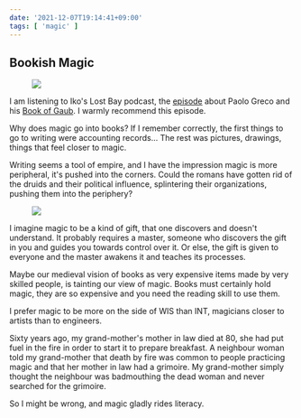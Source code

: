 ```yaml
---
date: '2021-12-07T19:14:41+09:00'
tags: [ 'magic' ]
---
```


## Bookish Magic

<figure class="right noborder">
<a href="https://www.lulu.com/search?adult_audience_rating=00&page=1&pageSize=10&q=vastemonde"><img src="images/20211207_book2.jpg" loading="lazy" /></a>
<figcaption>
</figcaption>
</figure>

I am listening to Iko's Lost Bay podcast, the [episode](https://thelostbayrpg.blogspot.com/2021/12/the-lost-bay-podcast-season-2-big-update.html) about Paolo Greco and his [Book of Gaub](https://www.kickstarter.com/projects/lost-pages/the-book-of-gaub). I warmly recommend this episode.

Why does magic go into books? If I remember correctly, the first things to go to writing were accounting records... The rest was pictures, drawings, things that feel closer to magic.

Writing seems a tool of empire, and I have the impression magic is more peripheral, it's pushed into the corners. Could the romans have gotten rid of the druids and their political influence, splintering their organizations, pushing them into the periphery?

<figure class="left noborder">
<a href="https://www.lulu.com/search?adult_audience_rating=00&page=1&pageSize=10&q=vastemonde"><img src="images/20211207_book1.jpg" loading="lazy" /></a>
<figcaption>
</figcaption>
</figure>

I imagine magic to be a kind of gift, that one discovers and doesn't understand. It probably requires a master, someone who discovers the gift in you and guides you towards control over it. Or else, the gift is given to everyone and the master awakens it and teaches its processes.

Maybe our medieval vision of books as very expensive items made by very skilled people, is tainting our view of magic. Books must certainly hold magic, they are so expensive and you need the reading skill to use them.

I prefer magic to be more on the side of WIS than INT, magicians closer to artists than to engineers.

Sixty years ago, my grand-mother's mother in law died at 80, she had put fuel in the fire in order to start it to prepare breakfast. A neighbour woman told my grand-mother that death by fire was common to people practicing magic and that her mother in law had a grimoire. My grand-mother simply thought the neighbour was badmouthing the dead woman and never searched for the grimoire.

So I might be wrong, and magic gladly rides literacy.

